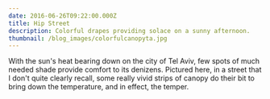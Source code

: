 ```yaml
---
date: 2016-06-26T09:22:00.000Z
title: Hip Street
description: Colorful drapes providing solace on a sunny afternoon.
thumbnail: /blog_images/colorfulcanopyta.jpg
---
```

With the sun's heat bearing down on the city of Tel Aviv, few spots of much needed shade provide comfort to its denizens. Pictured here, in a street that I don't quite clearly recall, some really vivid strips of canopy do their bit to bring down the temperature, and in effect, the temper.
